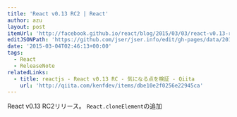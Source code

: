 ```yaml
---
title: 'React v0.13 RC2 | React'
author: azu
layout: post
itemUrl: 'http://facebook.github.io/react/blog/2015/03/03/react-v0.13-rc2.html'
editJSONPath: 'https://github.com/jser/jser.info/edit/gh-pages/data/2015/03/index.json'
date: '2015-03-04T02:46:13+00:00'
tags:
  - React
  - ReleaseNote
relatedLinks:
  - title: reactjs - React v0.13 RC - 気になる点を検証 - Qiita
    url: 'http://qiita.com/kenfdev/items/dbe10e2f0256e22945ca'
---
```

React v0.13 RC2リリース。
`React.cloneElement`の追加
